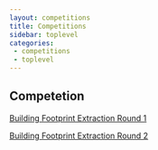```yaml
---
layout: competitions
title: Competitions
sidebar: toplevel
categories:
 - competitions
 - toplevel
---
```


## Competetion

[Building Footprint Extraction Round 1](/Competitions/Competition1.html)

[Building Footprint Extraction Round 2](/Competitions/Competition2.html)